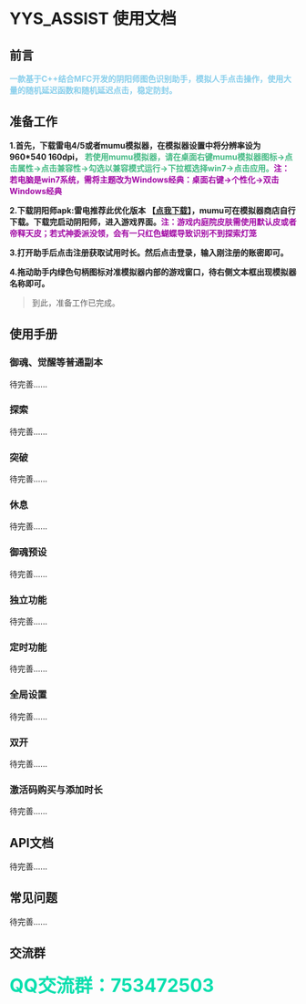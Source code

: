 # YYS_ASSIST 使用文档
## 前言
<font color="skyblue"><b>一款基于C++结合MFC开发的阴阳师图色识别助手，模拟人手点击操作，使用大量的随机延迟函数和随机延迟点击，稳定防封。</b></font>
## 准备工作
<b>1.首先，下载雷电4/5或者mumu模拟器，在模拟器设置中将分辨率设为960*540 160dpi，</b> <font color = "#42b983"><b>若使用mumu模拟器，请在桌面右键mumu模拟器图标->点击属性->点击兼容性->勾选以兼容模式运行->下拉框选择win7->点击应用。</b></font><b><font color = "#a107a4">注：若电脑是win7系统，需将主题改为Windows经典：桌面右键->个性化->双击Windows经典</font></b>

<b>2.下载阴阳师apk:雷电推荐此优化版本 【[点我下载](https://g37.gdl.netease.com/onmyoji_cps_mumu_1.7.46.apk)】，mumu可在模拟器商店自行下载。下载完启动阴阳师，进入游戏界面。<font color = "#a107a4">注：游戏内庭院皮肤需使用默认皮或者帝释天皮；若式神委派没领，会有一只红色蝴蝶导致识别不到探索灯笼</font></b>

<b>3.打开助手后点击注册获取试用时长。然后点击登录，输入刚注册的账密即可。</b>

<b>4.拖动助手内绿色句柄图标对准模拟器内部的游戏窗口，待右侧文本框出现模拟器名称即可。</b>

>到此，准备工作已完成。
## 使用手册
### 御魂、觉醒等普通副本
待完善......
### 探索
待完善......
### 突破
待完善......
### 休息
待完善......
### 御魂预设
待完善......
### 独立功能
待完善......
### 定时功能
待完善......
### 全局设置
待完善......
### 双开
待完善......
### 激活码购买与添加时长
待完善......
## API文档
待完善......
## 常见问题
待完善......
## 交流群
<font color="#09dfae" size = "6px"><b>QQ交流群：753472503</b></font>
